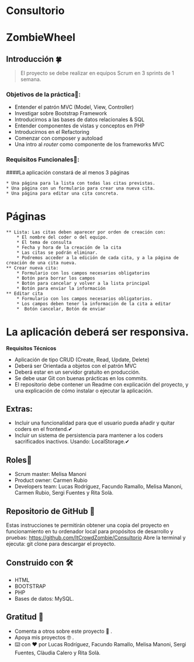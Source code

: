 # Consultorio
# ZombieWheel

## Introducción 🍀


> 

> El proyecto se debe realizar en equipos Scrum en 3 sprints de 1 semana.
>

### Objetivos de la práctica🔩:

* Entender el patrón MVC (Model, View, Controller)
* Investigar sobre Bootstrap Framework
* Introducirnos a las bases de datos relacionales & SQL
* Entender componentes de vistas y conceptos en PHP
* Introducirnos en el Refactoring
* Comenzar con composer y autoload
* Una intro al *router* como componente de los frameworks MVC

### Requisitos Funcionales🚗:
    
####La aplicación constará de al menos 3 páginas
    
    * Una página para la lista con todas las citas previstas.
    * Una página con un formulario para crear una nueva cita.
    * Una página para editar una cita concreta.
    
# Páginas
    
    ** Lista: Las citas deben aparecer por orden de creación con:
        * El nombre del coder o del equipo.
        * El tema de consulta
        * Fecha y hora de la creación de la cita
        * Las citas se podrán eliminar.
        * Podremos acceder a la edición de cada cita, y a la página de creación de una cita nueva.
    ** Crear nueva cita:
        * Formulario con los campos necesarios obligatorios
        * Botón para borrar los campos
        * Botón para cancelar y volver a la lista principal
        * Botón para enviar la información
    ** Editar cita
        * Formulario con los campos necesarios obligatorios.
        * Los campos deben tener la información de la cita a editar
        *  Botón cancelar, Botón de enviar
    
 # La aplicación deberá ser responsiva.
    
**Requisitos Técnicos**
* Aplicación de tipo CRUD (Create, Read, Update, Delete)
* Deberá ser Orientada a objetos con el patrón MVC
* Deberá estar en un servidor gratuito en producción.
* Se debe usar Git con buenas prácticas en los commits.
* El repositorio debe contener un Readme con explicación del proyecto, y una explicación de cómo instalar o ejecutar la aplicación.
    

## Extras:
* Incluir una funcionalidad para que el usuario pueda añadir y quitar coders en el frontend.✔
* Incluir un sistema de persistencia para mantener a los coders sacrificados inactivos. Usando: LocalStorage.✔

## Roles🎯
* Scrum master: Melisa Manoni
* Product owner: Carmen Rubio
* Developers team: Lucas Rodríguez, Facundo Ramallo, Melisa Manoni, Carmen Rubio, Sergi Fuentes y Rita Solà. 


## Repositorio de GitHub 🚀
Estas instrucciones te permitirán obtener una copia del proyecto en funcionamiento en tu ordenador local para propósitos de desarrollo y pruebas:
https://github.com/ItCrowdZombie/Consultorio
Abre la terminal y ejecuta: git clone para descargar el proyecto.


## Construido con 🛠️

* HTML
* BOOTSTRAP
* PHP
* Bases de datos: MySQL.



## Gratitud 🎁
* Comenta a otros sobre este proyecto 📢 .
* Apoya mis proyectos 🤓 .
* ⌨️ con ❤️ por Lucas Rodríguez, Facundo Ramallo, Melisa Manoni, Sergi Fuentes, Clàudia Calero y Rita Solà. 
